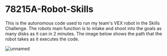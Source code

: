 # 78215A-Robot-Skills

This is the autonomous code used to run my team's VEX robot in the Skills Challenge. The robots main function is to intake and shoot into the goals as many disks as it can in 2 minutes. The image below shows the path that the robot takes as it executes the code.

![unnamed](https://github.com/Rrazr/78215A-Robot-Skills/assets/110663400/a6978a53-1f24-4560-9940-e3253a9ff10d)

